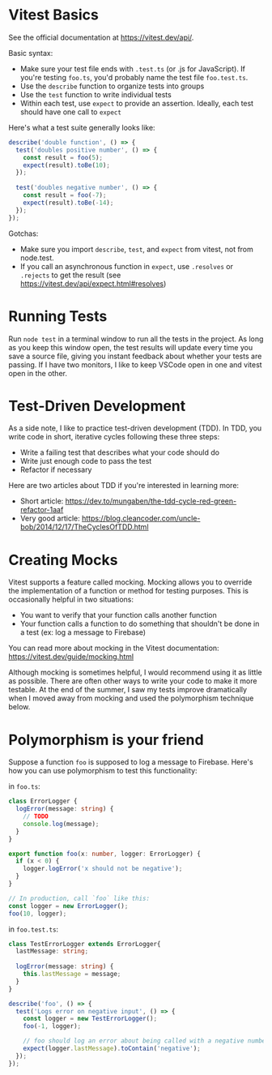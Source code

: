# Vitest Basics

See the official documentation at https://vitest.dev/api/.

Basic syntax:
* Make sure your test file ends with `.test.ts` (or .js for JavaScript).
  If you're testing `foo.ts`, you'd probably name the test file `foo.test.ts`.
* Use the `describe` function to organize tests into groups 
* Use the `test` function to write individual tests 
* Within each test, use `expect` to provide an assertion.
  Ideally, each test should have one call to `expect`
  
Here's what a test suite generally looks like:

```js
describe('double function', () => {
  test('doubles positive number', () => {
    const result = foo(5);
    expect(result).toBe(10);
  });
  
  test('doubles negative number', () => {
    const result = foo(-7);
    expect(result).toBe(-14);
  });
});
```

Gotchas:
* Make sure you import `describe`, `test`, and `expect` from vitest, not from node.test. 
* If you call an asynchronous function in `expect`, use `.resolves` or `.rejects` to get the
  result (see https://vitest.dev/api/expect.html#resolves)

# Running Tests

Run `node test` in a terminal window to run all the tests in the project. As long as you keep
this window open, the test results will update every time you save a source file, giving you
instant feedback about whether your tests are passing. If I have two monitors, I like to keep
VSCode open in one and vitest open in the other.

# Test-Driven Development

As a side note, I like to practice test-driven development (TDD). In TDD, you write code
in short, iterative cycles following these three steps:
* Write a failing test that describes what your code should do
* Write just enough code to pass the test
* Refactor if necessary

Here are two articles about TDD if you're interested in learning more:
* Short article: https://dev.to/mungaben/the-tdd-cycle-red-green-refactor-1aaf
* Very good article: https://blog.cleancoder.com/uncle-bob/2014/12/17/TheCyclesOfTDD.html

# Creating Mocks

Vitest supports a feature called mocking. Mocking allows you to override the implementation of
a function or method for testing purposes. This is occasionally helpful in two situations:
* You want to verify that your function calls another function
* Your function calls a function to do something that shouldn't be done in a test (ex: log a message to Firebase)

You can read more about mocking in the Vitest documentation: https://vitest.dev/guide/mocking.html

Although mocking is sometimes helpful, I would recommend using it as little as possible. There are often other
ways to write your code to make it more testable. At the end of the summer, I saw my tests improve dramatically when
I moved away from mocking and used the polymorphism technique below.

# Polymorphism is your friend

Suppose a function `foo` is supposed to log a message to Firebase. Here's how you can use polymorphism
to test this functionality:

in `foo.ts`:
```ts
class ErrorLogger {
  logError(message: string) {
    // TODO
    console.log(message);
  }
}

export function foo(x: number, logger: ErrorLogger) {
  if (x < 0) {
    logger.logError('x should not be negative');
  }
}

// In production, call `foo` like this:
const logger = new ErrorLogger();
foo(10, logger);
```

in `foo.test.ts`:
```ts
class TestErrorLogger extends ErrorLogger{
  lastMessage: string;
  
  logError(message: string) {
    this.lastMessage = message;
  }
}

describe('foo', () => {
  test('Logs error on negative input', () => {
    const logger = new TestErrorLogger();
    foo(-1, logger);

    // foo should log an error about being called with a negative number
    expect(logger.lastMessage).toContain('negative');
  });
});
```
